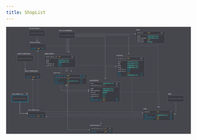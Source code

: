 ```yaml
---
title: ShopList
---
```


![](https://raw.githubusercontent.com/ChickenKyiv/creative/master/database-schemes/Groceristar%20%20%20SqlDBM.png)

